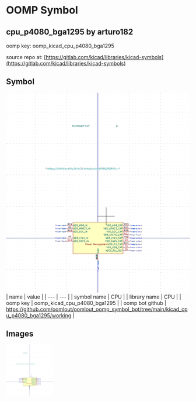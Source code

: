 # OOMP Symbol  
## cpu_p4080_bga1295  by arturo182  
  
oomp key: oomp_kicad_cpu_p4080_bga1295  
  
source repo at: [https://gitlab.com/kicad/libraries/kicad-symbols](https://gitlab.com/kicad/libraries/kicad-symbols)  
## Symbol  
  
[![working.png](working_600.png)](working.png)  
| name | value | 
| --- | --- | 
| symbol name | CPU | 
| library name | CPU | 
| oomp key | oomp_kicad_cpu_p4080_bga1295 | 
| oomp bot github | https://github.com/oomlout/oomlout_oomp_symbol_bot/tree/main/kicad_cpu_p4080_bga1295/working | 
## Images  
  
[![working.png](working_140.png)](working.png)  

